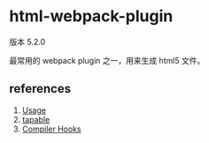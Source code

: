 # html-webpack-plugin

版本 5.2.0

最常用的 webpack plugin 之一，用来生成 html5 文件。

## references

1. [Usage](https://github.com/jantimon/html-webpack-plugin#usage)
2. [tapable](https://github.com/webpack/tapable)
3. [Compiler Hooks](https://webpack.js.org/api/compiler-hooks/)
